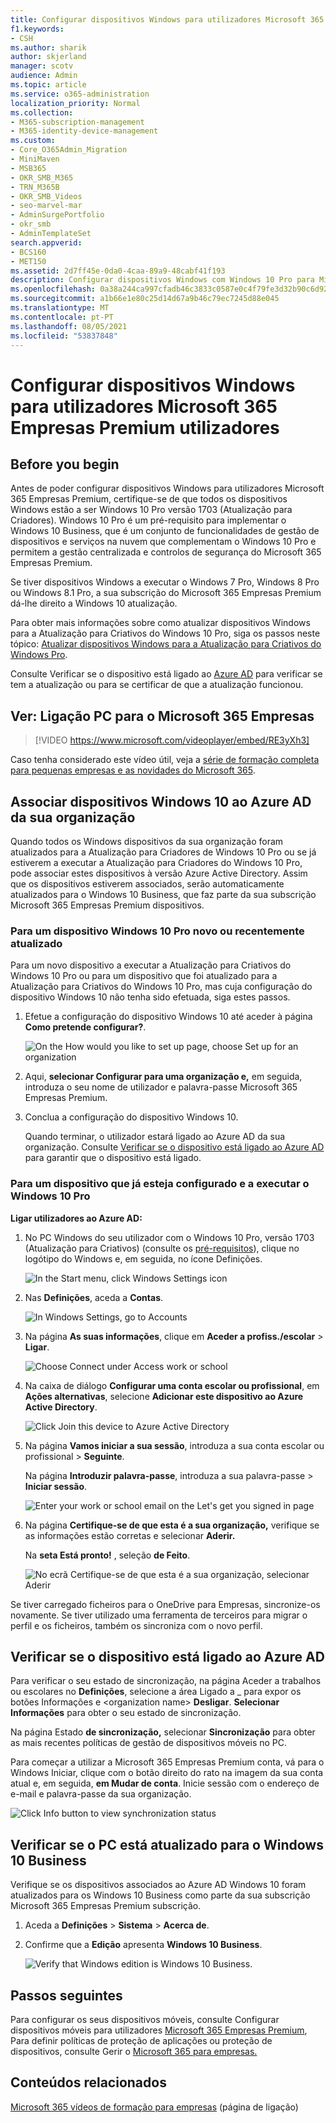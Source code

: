 ```yaml
---
title: Configurar dispositivos Windows para utilizadores Microsoft 365 Empresas Premium utilizadores
f1.keywords:
- CSH
ms.author: sharik
author: skjerland
manager: scotv
audience: Admin
ms.topic: article
ms.service: o365-administration
localization_priority: Normal
ms.collection:
- M365-subscription-management
- M365-identity-device-management
ms.custom:
- Core_O365Admin_Migration
- MiniMaven
- MSB365
- OKR_SMB_M365
- TRN_M365B
- OKR_SMB_Videos
- seo-marvel-mar
- AdminSurgePortfolio
- okr_smb
- AdminTemplateSet
search.appverid:
- BCS160
- MET150
ms.assetid: 2d7ff45e-0da0-4caa-89a9-48cabf41f193
description: Configurar dispositivos Windows com Windows 10 Pro para Microsoft 365 Empresas Premium utilizadores, ativando controlos de segurança e gestão centralizados.
ms.openlocfilehash: 0a38a244ca997cfadb46c3833c0587e0c4f79fe3d32b90c6d92f08069b352bd3
ms.sourcegitcommit: a1b66e1e80c25d14d67a9b46c79ec7245d88e045
ms.translationtype: MT
ms.contentlocale: pt-PT
ms.lasthandoff: 08/05/2021
ms.locfileid: "53837848"
---
```

# <a name="set-up-windows-devices-for-microsoft-365-business-premium-users"></a>Configurar dispositivos Windows para utilizadores Microsoft 365 Empresas Premium utilizadores

## <a name="before-you-begin"></a>Before you begin

Antes de poder configurar dispositivos Windows para utilizadores Microsoft 365 Empresas Premium, certifique-se de que todos os dispositivos Windows estão a ser Windows 10 Pro versão 1703 (Atualização para Criadores). Windows 10 Pro é um pré-requisito para implementar o Windows 10 Business, que é um conjunto de funcionalidades de gestão de dispositivos e serviços na nuvem que complementam o Windows 10 Pro e permitem a gestão centralizada e controlos de segurança do Microsoft 365 Empresas Premium.
  
Se tiver dispositivos Windows a executar o Windows 7 Pro, Windows 8 Pro ou Windows 8.1 Pro, a sua subscrição do Microsoft 365 Empresas Premium dá-lhe direito a Windows 10 atualização.
  
Para obter mais informações sobre como atualizar dispositivos Windows para a Atualização para Criativos do Windows 10 Pro, siga os passos neste tópico: [Atualizar dispositivos Windows para a Atualização para Criativos do Windows Pro](upgrade-to-windows-pro-creators-update.md).
  
Consulte Verificar se o dispositivo está ligado ao [Azure AD](#verify-the-device-is-connected-to-azure-ad) para verificar se tem a atualização ou para se certificar de que a atualização funcionou.

## <a name="watch-connect-your-pc-to-microsoft-365-business"></a>Ver: Ligação PC para o Microsoft 365 Empresas

> [!VIDEO https://www.microsoft.com/videoplayer/embed/RE3yXh3] 

Caso tenha considerado este vídeo útil, veja a [série de formação completa para pequenas empresas e as novidades do Microsoft 365](../business-video/index.yml).
  
## <a name="join-windows-10-devices-to-your-organizations-azure-ad"></a>Associar dispositivos Windows 10 ao Azure AD da sua organização

Quando todos os Windows dispositivos da sua organização foram atualizados para a Atualização para Criadores de Windows 10 Pro ou se já estiverem a executar a Atualização para Criadores do Windows 10 Pro, pode associar estes dispositivos à versão Azure Active Directory. Assim que os dispositivos estiverem associados, serão automaticamente atualizados para o Windows 10 Business, que faz parte da sua subscrição Microsoft 365 Empresas Premium dispositivos.
  
### <a name="for-a-brand-new-or-newly-upgraded-windows-10-pro-device"></a>Para um dispositivo Windows 10 Pro novo ou recentemente atualizado

Para um novo dispositivo a executar a Atualização para Criativos do Windows 10 Pro ou para um dispositivo que foi atualizado para a Atualização para Criativos do Windows 10 Pro, mas cuja configuração do dispositivo Windows 10 não tenha sido efetuada, siga estes passos.
  
1. Efetue a configuração do dispositivo Windows 10 até aceder à página **Como pretende configurar?**. 
    
    ![On the How would you like to set up page, choose Set up for an organization](../media/1b0b2dba-00bb-4a99-a729-441479220cb7.png)
  
2. Aqui, **selecionar Configurar para uma organização e,** em seguida, introduza o seu nome de utilizador e palavra-passe Microsoft 365 Empresas Premium. 
    
3. Conclua a configuração do dispositivo Windows 10.
    
   Quando terminar, o utilizador estará ligado ao Azure AD da sua organização. Consulte [Verificar se o dispositivo está ligado ao Azure AD](#verify-the-device-is-connected-to-azure-ad) para garantir que o dispositivo está ligado. 
  
### <a name="for-a-device-already-set-up-and-running-windows-10-pro"></a>Para um dispositivo que já esteja configurado e a executar o Windows 10 Pro

 **Ligar utilizadores ao Azure AD:**
  
1. No PC Windows do seu utilizador com o Windows 10 Pro, versão 1703 (Atualização para Criativos) (consulte os [pré-requisitos](pre-requisites-for-data-protection.md)), clique no logótipo do Windows e, em seguida, no ícone Definições.
  
   ![In the Start menu, click Windows Settings icon](../media/74e1ce9a-1554-4761-beb9-330b176e9b9d.png)
  
2. Nas **Definições**, aceda a **Contas**.
  
   ![In Windows Settings, go to Accounts](../media/472fd688-d111-4788-9fbb-56a00fbdc24d.png)
  
3. Na página **As suas informações**, clique em **Aceder a profiss./escolar** \> **Ligar**.
  
   ![Choose Connect under Access work or school](../media/af3a4e3f-f9b9-4969-b3e2-4ef99308090c.png)
  
4. Na caixa de diálogo **Configurar uma conta escolar ou profissional**, em **Ações alternativas**, selecione **Adicionar este dispositivo ao Azure Active Directory**.
  
   ![Click Join this device to Azure Active Directory](../media/fb709a1b-05a9-4750-9cb9-e097f4412cba.png)
  
5. Na página **Vamos iniciar a sua sessão**, introduza a sua conta escolar ou profissional \> **Seguinte**.
  
   Na página **Introduzir palavra-passe**, introduza a sua palavra-passe \> **Iniciar sessão**.
  
   ![Enter your work or school email on the Let's get you signed in page](../media/f70eb148-b1d2-4ba3-be38-7317eaf0321a.png)
  
6. Na página **Certifique-se de que esta é a sua organização,** verifique se as informações estão corretas e selecionar **Aderir.**
  
   Na **seta Está pronto!** , seleção **de Feito**.
  
   ![No ecrã Certifique-se de que esta é a sua organização, selecionar Aderir](../media/c749c0a2-5191-4347-a451-c062682aa1fb.png)
  
Se tiver carregado ficheiros para o OneDrive para Empresas, sincronize-os novamente. Se tiver utilizado uma ferramenta de terceiros para migrar o perfil e os ficheiros, também os sincroniza com o novo perfil.
  
## <a name="verify-the-device-is-connected-to-azure-ad"></a>Verificar se o dispositivo está ligado ao Azure AD

Para verificar o seu estado  de sincronização, na página Aceder  a trabalhos ou escolares no **Definições**, selecione a área Ligado a _ para expor os botões Informações e \<organization name\> **Desligar**.  **Selecionar Informações** para obter o seu estado de sincronização. 
  
Na página Estado **de sincronização,** selecionar **Sincronização** para obter as mais recentes políticas de gestão de dispositivos móveis no PC.
  
Para começar a utilizar a Microsoft 365 Empresas Premium conta, vá  para o Windows Iniciar, clique com o botão direito do rato na imagem da sua conta atual e, em seguida, **em Mudar de conta**. Inicie sessão com o endereço de e-mail e palavra-passe da sua organização.
  
![Click Info button to view synchronization status](../media/818f7043-adbf-402a-844a-59d50034911d.png)
  
## <a name="verify-the-pc-is-upgraded-to-windows-10-business"></a>Verificar se o PC está atualizado para o Windows 10 Business

Verifique se os dispositivos associados ao Azure AD Windows 10 foram atualizados para os Windows 10 Business como parte da sua subscrição Microsoft 365 Empresas Premium subscrição.
  
1. Aceda a **Definições** \> **Sistema** \> **Acerca de**.
    
2. Confirme que a **Edição** apresenta **Windows 10 Business**.
    
    ![Verify that Windows edition is Windows 10 Business.](../media/ff660fc8-d3ba-431b-89a5-f5abded96c4d.png)
  
## <a name="next-steps"></a>Passos seguintes

Para configurar os seus dispositivos móveis, consulte Configurar dispositivos móveis para utilizadores [Microsoft 365 Empresas Premium](set-up-mobile-devices.md), Para definir políticas de proteção de aplicações ou proteção de dispositivos, consulte Gerir o [Microsoft 365 para empresas.](manage.md)
  
## <a name="related-content"></a>Conteúdos relacionados

[Microsoft 365 vídeos de formação para empresas](../business-video/index.yml) (página de ligação)
